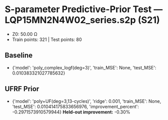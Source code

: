 # S-parameter Predictive-Prior Test — LQP15MN2N4W02_series.s2p (S21)
- Z0: 50.00 Ω
- Train points: 321  |  Test points: 80

## Baseline
- {'model': 'poly_complex_logf(deg=3)', 'train_MSE': None, 'test_MSE': 0.010383321027785632}

## UFRF Prior
- {'model': 'poly+UF(deg=3,13-cycles)', 'ridge': 0.001, 'train_MSE': None, 'test_MSE': 0.010414175833656976, 'improvement_percent': -0.2971573910579944}
**Held-out improvement:** -0.30%